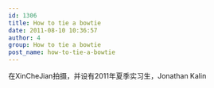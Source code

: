```yaml
---
id: 1306
title: How to tie a bowtie
date: 2011-08-10 10:36:57
author: 4
group: How to tie a bowtie
post_name: how-to-tie-a-bowtie
---
```


在XinCheJian拍摄，并设有2011年夏季实习生，Jonathan Kalin